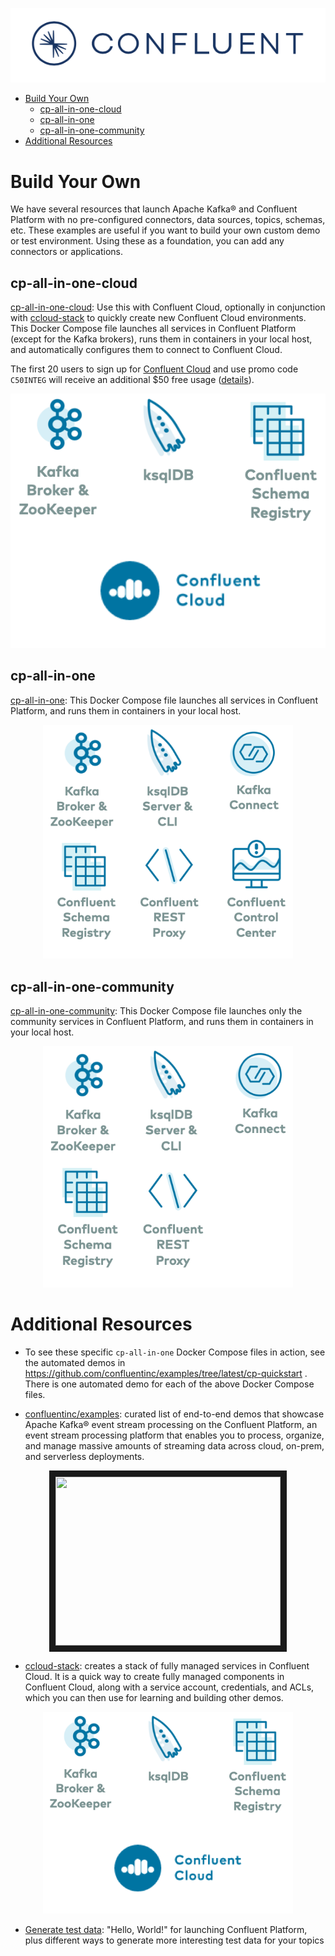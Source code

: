 ![image](images/confluent-logo-300-2.png)
  
* [Build Your Own](#build-your-own)
  * [cp-all-in-one-cloud](cp-all-in-one-cloud)
  * [cp-all-in-one](cp-all-in-one)
  * [cp-all-in-one-community](cp-all-in-one-community)
* [Additional Resources](#additional-resources)

# Build Your Own

We have several resources that launch Apache Kafka® and Confluent Platform with no pre-configured connectors, data sources, topics, schemas, etc.
These examples are useful if you want to build your own custom demo or test environment.
Using these as a foundation, you can add any connectors or applications.

## cp-all-in-one-cloud

[cp-all-in-one-cloud](cp-all-in-one-cloud/README.md): Use this with Confluent Cloud, optionally in conjunction with [ccloud-stack](https://docs.confluent.io/current/tutorials/examples/ccloud/docs/ccloud-stack.html?utm_source=github&utm_medium=demo&utm_campaign=ch.examples_type.community_content.cp-all-in-one) to quickly create new Confluent Cloud environments. This Docker Compose file launches all services in Confluent Platform (except for the Kafka brokers), runs them in containers in your local host, and automatically configures them to connect to Confluent Cloud.

The first 20 users to sign up for [Confluent Cloud](https://www.confluent.io/confluent-cloud/?utm_source=github&utm_medium=demo&utm_campaign=ch.cp-all-in-one_type.community_content.cp-all-in-one-cloud) and use promo code ``C50INTEG`` will receive an additional $50 free usage ([details](https://www.confluent.io/confluent-cloud-promo-disclaimer/?utm_source=github&utm_medium=demo&utm_campaign=ch.cp-all-in-one_type.community_content.cp-all-in-one-cloud)).

<p align="center">
<a href="cp-all-in-one-cloud"><img src="images/cp-all-in-one-cloud.png" width="600"></a>
</p>

## cp-all-in-one

[cp-all-in-one](cp-all-in-one/README.md): This Docker Compose file launches all services in Confluent Platform, and runs them in containers in your local host.

<p align="center">
<a href="cp-all-in-one"><img src="images/cp-all-in-one.png" width="400"></a>
</p>

## cp-all-in-one-community

[cp-all-in-one-community](cp-all-in-one-community/README.md): This Docker Compose file launches only the community services in Confluent Platform, and runs them in containers in your local host.

<p align="center">
<a href="cp-all-in-one-community"><img src="images/cp-all-in-one-community.png" width="400"></a>
</p>

# Additional Resources

* To see these specific `cp-all-in-one` Docker Compose files in action, see the automated demos in https://github.com/confluentinc/examples/tree/latest/cp-quickstart . There is one automated demo for each of the above Docker Compose files.

* [confluentinc/examples](https://github.com/confluentinc/examples): curated list of end-to-end demos that showcase Apache Kafka® event stream processing on the Confluent Platform, an event stream processing platform that enables you to process, organize, and manage massive amounts of streaming data across cloud, on-prem, and serverless deployments.

<p align="center">
<a href="http://www.youtube.com/watch?v=muQBd6gry0U" target="_blank"><img src="https://github.com/confluentinc/examples/blob/latest/images/examples-video-thumbnail.jpg" width="360" height="270" border="10" /></a>
</p>

* [ccloud-stack](https://docs.confluent.io/current/tutorials/examples/ccloud/docs/ccloud-stack.html?utm_source=github&utm_medium=demo&utm_campaign=ch.examples_type.community_content.cp-all-in-one): creates a stack of fully managed services in Confluent Cloud. It is a quick way to create fully managed components in Confluent Cloud, along with a service account, credentials, and ACLs, which you can then use for learning and building other demos.

<p align="center">
<a href="https://github.com/confluentinc/examples/blob/latest/ccloud/ccloud-stack/README.md"><img src="images/cloud-stack.png" width="400"></a>
</p>

* [Generate test data](https://www.confluent.io/blog/easy-ways-generate-test-data-kafka?utm_source=github&utm_medium=demo&utm_campaign=ch.cp-all-in-one_type.community_content.top): "Hello, World!" for launching Confluent Platform, plus different ways to generate more interesting test data for your topics
